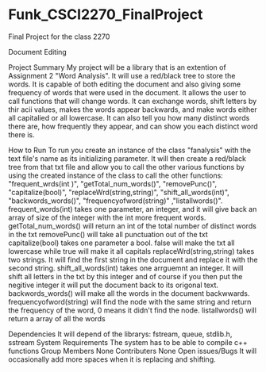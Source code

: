 # Funk_CSCI2270_FinalProject
Final Project for the class 2270

Document Editing

Project Summary
  My project will be a library that is an extention of Assignment 2 "Word Analysis". It will use a red/black tree to store the words. It is capable of both editing the document and also giving some frequency of words that were used in the document. It allows the user to call functions that will change words. It can exchange words, shift letters by thir acii values, makes the words appear backwards, and make words either all capitalied or all lowercase. It can also tell you how many distinct words there are, how frequently they appear, and can show you each distinct word there is. 

How to Run
  To run you create an instance of the class "fanalysis" with the text file's name as its initializing parameter. It will then create a red/black tree from that txt file and allow you to call the other various functions by using the created instance of the class to call the other functions: "frequent_wrds(int )", "getTotal_num_words()", "removePunc()", "capitalize(bool)", "replaceWrd(string,string)", "shift_all_words(int)", "backwords_words()", "frequencyofword(string)" ,"listallwords()".
 frequent_words(int) takes one parameter, an integer, and it will give back an array of size of the integer with the int more frequent words.
 getTotal_num_words() will return an int of the total number of distinct words in the txt
 removePunc() will take all punctuation out of the txt
 capitalize(bool) takes one parameter a bool. false will make the txt all lowercase while true will make it all capitals
 replaceWrd(string,string) takes two strings. It will find the first string in the document and replace it with the second string.
 shift_all_words(int) takes one arrguemnt an integer. It will shift all letters in the txt by this integer and of course if you then put the negitive integer it will put the document back to its origonal text.
 backwords_words() will make all the words in the document backwwards. 
 frequencyofword(string) will find the node with the same string and return the frequency of the word, 0 means it didn't find the node.
 listallwords() will return a array of all the words
 
Dependencies
	It will depend of the librarys: fstream, queue, stdlib.h, sstream
System Requirements
	The system has to be able to compile c++ functions
Group Members
 None
Contributers
 None
Open issues/Bugs
It will occasionally add more spaces when it is replacing and shifting. 
